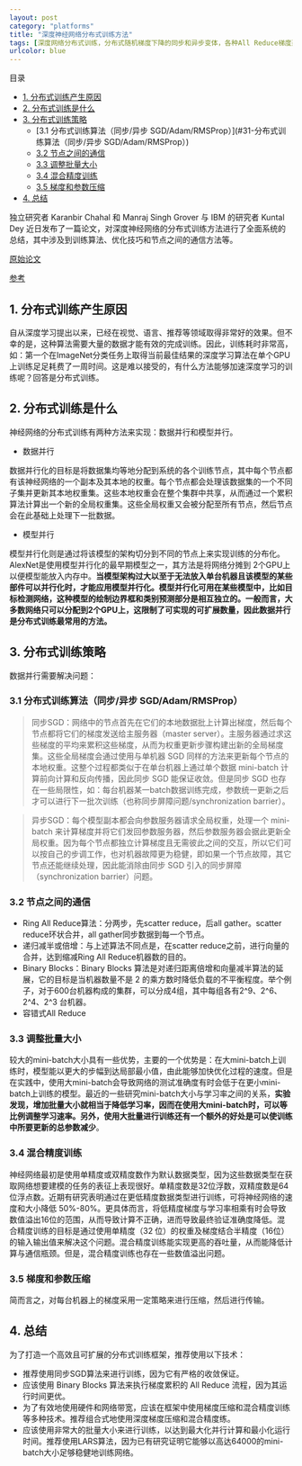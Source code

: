 ```yaml
---
layout: post
category: "platforms"
title: "深度神经网络分布式训练方法"
tags: [深度网络分布式训练，分布式随机梯度下降的同步和异步变体，各种All Reduce梯度聚合策略]
urlcolor: blue
---
```


目录

<!-- TOC -->

- [1. 分布式训练产生原因](#1-分布式训练产生原因)
- [2. 分布式训练是什么](#2-分布式训练是什么)
- [3. 分布式训练策略](#3-分布式训练策略)
	- [3.1 分布式训练算法（同步/异步 SGD/Adam/RMSProp）](#31-分布式训练算法（同步/异步 SGD/Adam/RMSProp）)
	- [3.2 节点之间的通信](#32-节点之间的通信)
	- [3.3 调整批量大小](#33-调整批量大小)
	- [3.4 混合精度训练](#34-混合精度训练)
	- [3.5 梯度和参数压缩](#35-梯度和参数压缩)
- [4. 总结](#4-总结)

<!-- /TOC -->

独立研究者 Karanbir Chahal 和 Manraj Singh Grover 与 IBM 的研究者 Kuntal Dey 近日发布了一篇论文，对深度神经网络的分布式训练方法进行了全面系统的总结，其中涉及到训练算法、优化技巧和节点之间的通信方法等。

[原始论文](https://arxiv.org/abs/1810.11787)

[参考](https://www.jiqizhixin.com/articles/2018-11-05-6)

## 1. 分布式训练产生原因

自从深度学习提出以来，已经在视觉、语言、推荐等领域取得非常好的效果。但不幸的是，这种算法需要大量的数据才能有效的完成训练。因此，训练耗时非常高，如：第一个在ImageNet分类任务上取得当前最佳结果的深度学习算法在单个GPU上训练足足耗费了一周时间。这是难以接受的，有什么方法能够加速深度学习的训练呢？回答是分布式训练。

## 2. 分布式训练是什么

神经网络的分布式训练有两种方法来实现：数据并行和模型并行。

- 数据并行

数据并行化的目标是将数据集均等地分配到系统的各个训练节点，其中每个节点都有该神经网络的一个副本及其本地的权重。每个节点都会处理该数据集的一个不同子集并更新其本地权重集。这些本地权重会在整个集群中共享，从而通过一个累积算法计算出一个新的全局权重集。这些全局权重又会被分配至所有节点，然后节点会在此基础上处理下一批数据。

- 模型并行

模型并行化则是通过将该模型的架构切分到不同的节点上来实现训练的分布化。AlexNet是使用模型并行化的最早期模型之一，其方法是将网络分摊到 2个GPU上以便模型能放入内存中。**当模型架构过大以至于无法放入单台机器且该模型的某些部件可以并行化时，才能应用模型并行化。模型并行化可用在某些模型中，比如目标检测网络，这种模型的绘制边界框和类别预测部分是相互独立的。一般而言，大多数网络只可以分配到2个GPU上，这限制了可实现的可扩展数量，因此数据并行是分布式训练最常用的方法。**

## 3. 分布式训练策略

数据并行需要解决问题：

### 3.1 分布式训练算法（同步/异步 SGD/Adam/RMSProp）

> 同步SGD：网络中的节点首先在它们的本地数据批上计算出梯度，然后每个节点都将它们的梯度发送给主服务器（master server）。主服务器通过求这些梯度的平均来累积这些梯度，从而为权重更新步骤构建出新的全局梯度集。这些全局梯度会通过使用与单机器 SGD 同样的方法来更新每个节点的本地权重。这整个过程都类似于在单台机器上通过单个数据 mini-batch 计算前向计算和反向传播，因此同步 SGD 能保证收敛。但是同步 SGD 也存在一些局限性，如：每台机器某一batch数据训练完成，参数统一更新之后才可以进行下一批次训练（也称同步屏障问题/synchronization barrier）。

> 异步SGD：每个模型副本都会向参数服务器请求全局权重，处理一个 mini-batch 来计算梯度并将它们发回参数服务器，然后参数服务器会据此更新全局权重。因为每个节点都独立计算梯度且无需彼此之间的交互，所以它们可以按自己的步调工作，也对机器故障更为稳健，即如果一个节点故障，其它节点还能继续处理，因此能消除由同步 SGD 引入的同步屏障（synchronization barrier）问题。

### 3.2 节点之间的通信

- Ring All Reduce算法：分两步，先scatter reduce，后all gather。scatter reduce环状合并，all gather同步数据到每一个节点。
- 递归减半或倍增：与上述算法不同点是，在scatter reduce之前，进行向量的合并，达到缩减Ring All Reduce机器数的目的。
- Binary Blocks：Binary Blocks 算法是对递归距离倍增和向量减半算法的延展，它的目标是当机器数量不是 2 的乘方数时降低负载的不平衡程度。举个例子，对于600台机器构成的集群，可以分成4组，其中每组各有2^9、2^6、2^4、2^3 台机器。
- 容错式All Reduce

### 3.3 调整批量大小

较大的mini-batch大小具有一些优势，主要的一个优势是：在大mini-batch上训练时，模型能以更大的步幅到达局部最小值，由此能够加快优化过程的速度。但是在实践中，使用大mini-batch会导致网络的测试准确度有时会低于在更小mini-batch上训练的模型。最近的一些研究mini-batch大小与学习率之间的关系，**实验发现，增加批量大小就相当于降低学习率，因而在使用大mini-batch时，可以等比例调整学习速率。另外，使用大批量进行训练还有一个额外的好处是可以使训练中所要更新的总参数减少**。

### 3.4 混合精度训练

神经网络最初是使用单精度或双精度数作为默认数据类型，因为这些数据类型在获取网络想要建模的任务的表征上表现很好。单精度数是32位浮数，双精度数是64位浮点数。近期有研究表明通过在更低精度数据类型进行训练，可将神经网络的速度和大小降低 50%-80%。更具体而言，将低精度梯度与学习率相乘有时会导致数值溢出16位的范围，从而导致计算不正确，进而导致最终验证准确度降低。混合精度训练的目标是通过使用单精度（32 位）的权重及梯度结合半精度（16位）的输入输出值来解决这个问题。混合精度训练能实现更高的吞吐量，从而能降低计算与通信瓶颈。但是，混合精度训练也存在一些数值溢出问题。

### 3.5 梯度和参数压缩

简而言之，对每台机器上的梯度采用一定策略来进行压缩，然后进行传输。

## 4. 总结

为了打造一个高效且可扩展的分布式训练框架，推荐使用以下技术：

- 推荐使用同步SGD算法来进行训练，因为它有严格的收敛保证。
- 应该使用 Binary Blocks 算法来执行梯度累积的 All Reduce 流程，因为其运行时间更优。
- 为了有效地使用硬件和网络带宽，应该在框架中使用梯度压缩和混合精度训练等多种技术。推荐组合式地使用深度梯度压缩和混合精度练。
- 应该使用非常大的批量大小来进行训练，以达到最大化并行计算和最小化运行时间。推荐使用LARS算法，因为已有研究证明它能够以高达64000的mini-batch大小足够稳健地训练网络。
